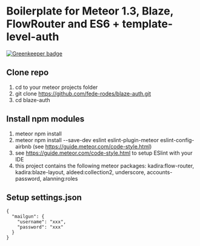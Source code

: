 # Boilerplate for Meteor 1.3, Blaze, FlowRouter and ES6 + template-level-auth

[![Greenkeeper badge](https://badges.greenkeeper.io/fede-rodes/blaze-auth.svg)](https://greenkeeper.io/)

## Clone repo
1. cd to your meteor projects folder
2. git clone https://github.com/fede-rodes/blaze-auth.git
3. cd blaze-auth

## Install npm modules
1. meteor npm install
2. meteor npm install --save-dev eslint eslint-plugin-meteor
eslint-config-airbnb (see https://guide.meteor.com/code-style.html)
3. see https://guide.meteor.com/code-style.html to setup ESlint with your IDE
4. this project contains the following meteor packages: kadira:flow-router, kadira:blaze-layout, aldeed:collection2, underscore, accounts-password, alanning:roles

## Setup settings.json
```
{
  "mailgun": {
    "username": "xxx",
    "password": "xxx"
  }
}
```
